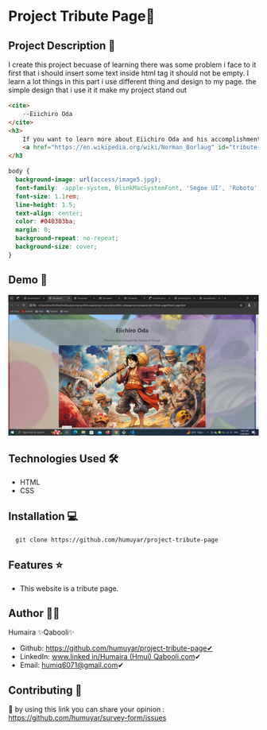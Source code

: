 # Project Tribute Page🚀

## Project Description 📝

I create this project becuase of learning there was some problem i face to it first that i should insert some text inside html tag it should not be empty.
I learn a lot things in this part i use different thing and design to my page. the simple design that i use it it make my project stand out 

```html
<cite>
    --Eiichiro Oda
</cite>
<h3>
    If you want to learn more about Eiichiro Oda and his accomplishments then visit
    <a href="https://en.wikipedia.org/wiki/Norman_Borlaug" id="tribute-link" target="_blank" rel="noopener">Wikipedia entry</a>
</h3
```

```css
body {
  background-image: url(access/image5.jpg);
  font-family: -apple-system, BlinkMacSystemFont, 'Segoe UI', 'Roboto', 'Helvetica Neue', Arial, sans-serif;
  font-size: 1.1rem;
  line-height: 1.5;
  text-align: center;
  color: #040303ba;
  margin: 0;
  background-repeat: no-repeat;
  background-size: cover;
}
```
## Demo 📸

![Demo](access/Screenshot%20(194).png)

## Technologies Used 🛠️
- HTML
- CSS

## Installation 💻

```clone
  git clone https://github.com/humuyar/project-tribute-page
```

## Features ⭐
- This website is a tribute page. 

## Author 👩‍💼
Humaira ✨Qabooli✨
- Github: https://github.com/humuyar/project-tribute-page✔
- LinkedIn: [www.linked in/Humaira (Hmui) Qabooli.com](https://www.linkedin.com/in/humaira-qabooli-0aa529309/)✔
- Email: humiq6071@gmail.com✔

## Contributing 🤝
🎇 by using this link you can share your opinion : https://github.com/humuyar/survey-form/issues
